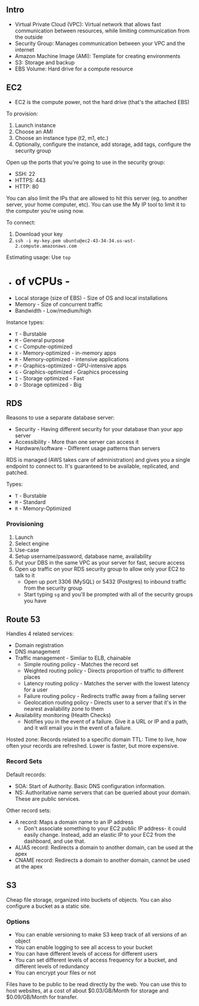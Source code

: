 ## Intro

* Virtual Private Cloud (VPC): Virtual network that allows fast communication between resources, while limiting communication from the outside
* Security Group: Manages communication between your VPC and the internet
* Amazon Machine Image (AMI): Template for creating environments
* S3: Storage and backup
* EBS Volume: Hard drive for a compute resource

## EC2

* EC2 is the compute power, not the hard drive (that's the attached EBS)

To provision:

1. Launch instance
2. Choose an AMI
3. Choose an instance type (t2, m1, etc.)
4. Optionally, configure the instance, add storage, add tags, configure the security group

Open up the ports that you're going to use in the security group:

* SSH: 22
* HTTPS: 443
* HTTP: 80

You can also limit the IPs that are allowed to hit this server (eg. to another server, your home computer, etc). You can use the My IP tool to limit it to the computer you're using now.

To connect:

1. Download your key
2. `ssh -i my-key.pem ubuntu@ec2-43-34-34.us-wst-2.compute.amazonaws.com`

Estimating usage: Use `top`

* # of vCPUs - 
* Local storage (size of EBS) - Size of OS and local installations
* Memory - Size of concurrent traffic
* Bandwidth - Low/medium/high

Instance types:

* `T` - Burstable
* `M` - General purpose
* `C` - Compute-optimized
* `X` - Memory-optimized - in-memory apps
* `R` - Memory-optimized - intensive applications
* `P` - Graphics-optimized - GPU-intensive apps
* `G` - Graphics-optimized - Graphics processing
* `I` - Storage optimized - Fast
* `D` - Storage optimized - Big

## RDS

Reasons to use a separate database server:

* Security - Having different security for your database than your app server
* Accessibility - More than one server can access it
* Hardware/software - Different usage patterns than servers

RDS is managed (AWS takes care of administration) and gives you a single endpoint to connect to. It's guaranteed to be available, replicated, and patched.

Types:

* `T` - Burstable
* `M` - Standard
* `R` - Memory-Optimized

### Provisioning

1. Launch
2. Select engine
3. Use-case
4. Setup username/password, database name, availability
5. Put your DBS in the same VPC as your server for fast, secure access
6. Open up traffic on your RDS security group to allow only your EC2 to talk to it
    * Open up port 3306 (MySQL) or 5432 (Postgres) to inbound traffic from the security group
    * Start typing `sg` and you'll be prompted with all of the security groups you have

## Route 53

Handles 4 related services:

* Domain registration
* DNS management
* Traffic management - Simliar to ELB, chainable
    * Simple routing policy - Matches the record set
    * Weighted routing policy - Directs proportion of traffic to different places
    * Latency routing policy - Matches the server with the lowest latency for a user
    * Failure routing policy - Redirects traffic away from a failing server
    * Geolocation routing policy - Directs user to a server that it's in the nearest availability zone to them
* Availability monitoring (Health Checks)
    * Notifies you in the event of a failure. Give it a URL or IP and a path, and it will email you in the event of a failure.

Hosted zone: Records related to a specific domain
TTL: Time to live, how often your records are refreshed. Lower is faster, but more expensive.

### Record Sets

Default records:

* SOA: Start of Authority. Basic DNS configuration information.
* NS: Authoritative name servers that can be queried about your domain. These are public services.

Other record sets:

* A record: Maps a domain name to an IP address
    * Don't associate something to your EC2 public IP address- it could easily change. Instead, add an elastic IP to your EC2 from the dashboard, and use that.
* ALIAS record: Redirects a domain to another domain, can be used at the apex
* CNAME record: Redirects a domain to another domain, cannot be used at the apex

## S3

Cheap file storage, organized into buckets of objects. You can also configure a bucket as a static site.

### Options

* You can enable versioning to make S3 keep track of all versions of an object
* You can enable logging to see all access to your bucket
* You can have different levels of access for different users
* You can set different levels of access frequency for a bucket, and different levels of redundancy
* You can encrypt your files or not

Files have to be public to be read directly by the web. You can use this to host websites, at a cost of about $0.03/GB/Month for storage and $0.09/GB/Month for transfer.
